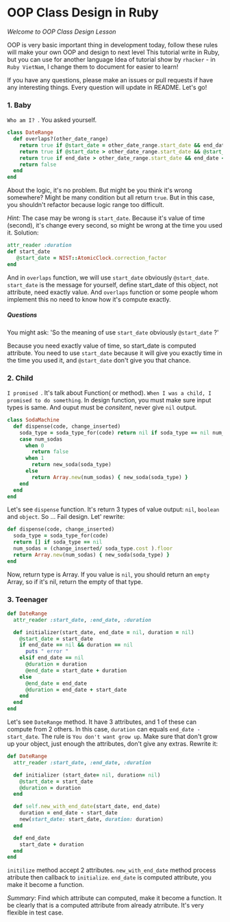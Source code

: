 # OOP Class Design in Ruby
*Welcome to OOP Class Design Lesson*

OOP is very basic important thing in development today, follow these rules will make your own OOP and design to next level
This tutorial write in Ruby, but you can use for another language
Idea of tutorial show by `rhacker` - in `Ruby VietNam`, I change them to document for easier to learn!

If you have any questions, please make an issues or pull requests if have any interesting things. Every question will update in README.
Let's go!

### 1. Baby
`Who am I? `. You asked yourself.

```ruby
class DateRange
  def overlaps?(other_date_range)
    return true if @start_date = other_date_range.start_date && end_date > other_date_range.end_date
    return true if @start_date > other_date_range.start_date && @start_date  < other_date_range.end_date
    return true if end_date > other_date_range.start_date && end_date < other_date_range.end_date
    return false
  end
end
```

About the logic, it's no problem. But might be you think it's wrong somewhere?
Might be many condition but all return `true`.
But in this case, you shouldn't refactor because logic range too difficult.
 
*Hint:*
 The case may be wrong is `start_date`. Because it's value of time (second), it's change every second, so might be wrong at the time you used it.
 Solution:
 ```ruby
 attr_reader :duration
 def start_date
    @start_date = NIST::AtomicClock.correction_factor
 end
 ```
 And in `overlaps` function, we will use `start_date` obviously `@start_date`. `start_date` is the message for yourself, define start_date of this object, not attribute, need exactly value.
 And `overlaps` function or some people whom implement this no need to know how it's compute exactly.

##### Questions

 You might ask: 'So the meaning of use `start_date` obviously `@start_date` ?'

 Because you need exactly value of time, so start_date is computed attribute. You need to use `start_date` because it will give you exactly time in the time you used it, and `@start_date` don't give you that chance.


### 2. Child
`I promised `.
It's talk about Function( or method). `When I was a child, I promised to do something`.
In design function, you must make sure input types is same. And ouput must be *consitent*, never give `nil` output.

```ruby
class SodaMachine
  def dispense(code, change_inserted)
    soda_type = soda_type_for(code) return nil if soda_type == nil num_sodas = (change_inserted/ soda_type.cost).floor
    case num_sodas
      when 0
        return false
      when 1
        return new_soda(soda_type)
      else
        return Array.new(num_sodas) { new_soda(soda_type) }
    end
  end
end
```


Let's see `dispense` function. It's return 3 types of value output: `nil`, `boolean` and `object`. So ... Fail design. Let' rewrite:

```ruby
def dispense(code, change_inserted)
  soda_type = soda_type_for(code)
  return [] if soda_type == nil
  num_sodas = (change_inserted/ soda_type.cost ).floor
  return Array.new(num_sodas) { new_soda(soda_type) }
end
```

Now, return type is Array. If you value is `nil`, you should return an `empty` Array, so if it's nil, return the empty of that type.



### 3. Teenager

```ruby
def DateRange
  attr_reader :start_date, :end_date, :duration

  def initializer(start_date, end_date = nil, duration = nil)
    @start_date = start_date
    if end_date == nil && duration == nil
      puts " error "
    elsif end_date == nil
      @duration = duration
      @end_date = start_date + duration
    else
      @end_date = end_date
      @duration = end_date + start_date
    end
  end
end
```


Let's see `DateRange` method. It have 3 attributes, and 1 of these can compute from 2 others. In this case, `duration` can equals `end_date - start_date`.
The rule is `You don't want grow up`. Make sure that don't grow up your object, just enough the attributes, don't give any extras. Rewrite it:

```ruby
def DateRange
  attr_reader :start_date, :end_date, :duration

  def initializer (start_date= nil, duration= nil)
    @start_date = start_date
    @duration = duration
  end

  def self.new_with_end_date(start_date, end_date)
    duration = end_date - start_date
    new(start_date: start_date, duration: duration)
  end

  def end_date
    start_date + duration
  end
end
```

`initilize` method accept 2 attributes. `new_with_end_date` method process atribute then callback to `initialize`. `end_date` is computed attribute, you make it become a function.

*Summary*: Find which attribute can computed, make it become a function. It be clearly that is a computed attribute from already atrribute. It's very flexible in test case.
